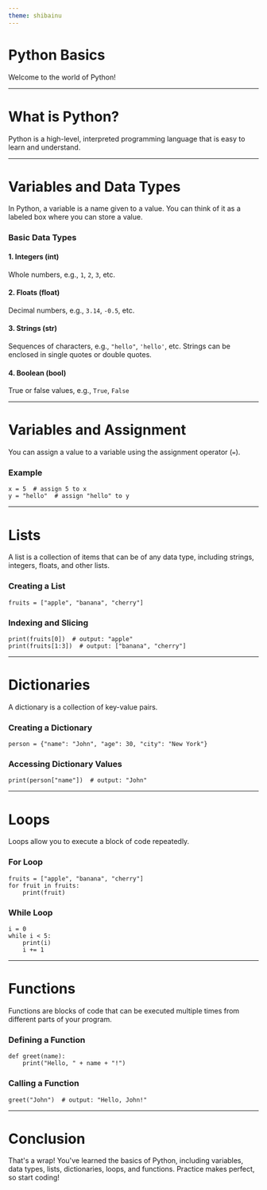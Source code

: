 ```yaml
---
theme: shibainu
---
```


# Python Basics

Welcome to the world of Python!

---

# What is Python?

Python is a high-level, interpreted programming language that is easy to learn and understand.

---

# Variables and Data Types

In Python, a variable is a name given to a value. You can think of it as a labeled box where you can store a value.

### Basic Data Types

#### 1. Integers (int)
Whole numbers, e.g., `1`, `2`, `3`, etc.

#### 2. Floats (float)
Decimal numbers, e.g., `3.14`, `-0.5`, etc.

#### 3. Strings (str)
Sequences of characters, e.g., `"hello"`, `'hello'`, etc. Strings can be enclosed in single quotes or double quotes.

#### 4. Boolean (bool)
True or false values, e.g., `True`, `False`

---

# Variables and Assignment

You can assign a value to a variable using the assignment operator (`=`).

### Example
```
x = 5  # assign 5 to x
y = "hello"  # assign "hello" to y
```

---

# Lists

A list is a collection of items that can be of any data type, including strings, integers, floats, and other lists.

### Creating a List
```
fruits = ["apple", "banana", "cherry"]
```

### Indexing and Slicing
```
print(fruits[0])  # output: "apple"
print(fruits[1:3])  # output: ["banana", "cherry"]
```

---

# Dictionaries

A dictionary is a collection of key-value pairs.

### Creating a Dictionary
```
person = {"name": "John", "age": 30, "city": "New York"}
```

### Accessing Dictionary Values
```
print(person["name"])  # output: "John"
```

---

# Loops

Loops allow you to execute a block of code repeatedly.

### For Loop
```
fruits = ["apple", "banana", "cherry"]
for fruit in fruits:
    print(fruit)
```

### While Loop
```
i = 0
while i < 5:
    print(i)
    i += 1
```

---

# Functions

Functions are blocks of code that can be executed multiple times from different parts of your program.

### Defining a Function
```
def greet(name):
    print("Hello, " + name + "!")
```

### Calling a Function
```
greet("John")  # output: "Hello, John!"
```

---

# Conclusion

That's a wrap! You've learned the basics of Python, including variables, data types, lists, dictionaries, loops, and functions. Practice makes perfect, so start coding!